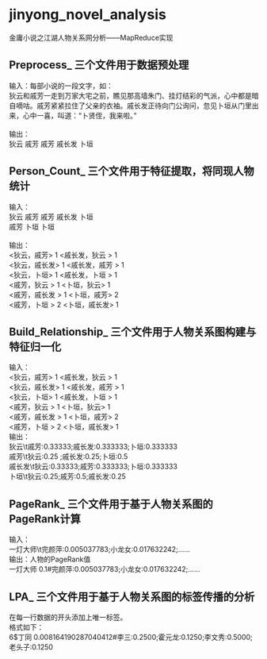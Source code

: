 # jinyong_novel_analysis
金庸小说之江湖人物关系网分析——MapReduce实现
## Preprocess_ 三个文件用于数据预处理
输入：每部小说的一段文字，如：
<br>狄云和戚芳一走到万家大宅之前，瞧见那高墙朱门、挂灯结彩的气派，心中都是暗自嘀咕。戚芳紧紧拉住了父亲的衣袖。戚长发正待向门公询问，忽见卜垣从门里出来，心中一喜，叫道：“卜贤侄，我来啦。”
<br><br>输出：
<br>狄云 戚芳 戚芳 戚长发 卜垣

## Person_Count_ 三个文件用于特征提取，将同现人物统计
输入：
<br>狄云 戚芳 戚芳 戚长发 卜垣
<br>戚芳 卜垣 卜垣
<br><br>输出：
<br><狄云，戚芳> 1			<戚长发，狄云 > 1
<br><狄云，戚长发> 1		<戚长发，戚芳 > 1
<br><狄云，卜垣> 1			<戚长发，卜垣 > 1
<br><戚芳，狄云 > 1		<卜垣，狄云> 1
<br><戚芳，戚长发 > 1		<卜垣，戚芳> 2
<br><戚芳，卜垣 > 2		<卜垣，戚长发> 1

## Build_Relationship_ 三个文件用于人物关系图构建与特征归一化
输入：
<br><狄云，戚芳> 1			<戚长发，狄云 > 1
<br><狄云，戚长发> 1		<戚长发，戚芳 > 1
<br><狄云，卜垣> 1			<戚长发，卜垣 > 1
<br><戚芳，狄云 > 1		<卜垣，狄云> 1
<br><戚芳，戚长发 > 1		<卜垣，戚芳> 2
<br><戚芳，卜垣 > 2		<卜垣，戚长发> 1
<br>输出：
<br>狄云\t戚芳:0.33333;戚长发:0.333333;卜垣:0.333333
<br>戚芳\t狄云:0.25 ;戚长发:0.25;卜垣:0.5
<br>戚长发\t狄云:0.33333;戚芳:0.333333;卜垣:0.333333
<br>卜垣\t狄云:0.25;戚芳:0.5;戚长发:0.25

## PageRank_ 三个文件用于基于人物关系图的PageRank计算
输入：
<br>一灯大师\t完颜萍:0.005037783;小龙女:0.017632242;……
<br>输出：人物的PageRank值
<br>一灯大师 0.1#完颜萍:0.005037783;小龙女:0.017632242;……

## LPA_ 三个文件用于基于人物关系图的标签传播的分析
在每一行数据的开头添加上唯一标签。
<br>格式如下：
<br>6$丁同 0.008164190287040412#李三:0.2500;霍元龙:0.1250;李文秀:0.5000;老头子:0.1250
